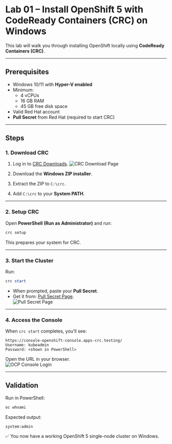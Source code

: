# Lab 01 – Install OpenShift 5 with CodeReady Containers (CRC) on Windows

This lab will walk you through installing OpenShift locally using **CodeReady Containers (CRC)**.

---

## Prerequisites

- Windows 10/11 with **Hyper-V enabled**
- Minimum:
  - 4 vCPUs
  - 16 GB RAM
  - 45 GB free disk space
- Valid Red Hat account
- **Pull Secret** from Red Hat (required to start CRC)

---

## Steps

### 1. Download CRC

1. Log in to [CRC Downloads](https://access.redhat.com/downloads/content/290/).
   ![CRC Download Page](/images/crc_download.png)

2. Download the **Windows ZIP installer**.

3. Extract the ZIP to `C:\crc`.

4. Add `C:\crc` to your **System PATH**.

---

### 2. Setup CRC

Open **PowerShell (Run as Administrator)** and run:

```powershell
crc setup
```

This prepares your system for CRC.

---

### 3. Start the Cluster

Run:

```powershell
crc start
```

- When prompted, paste your **Pull Secret**.  
- Get it from: [Pull Secret Page](https://cloud.redhat.com/openshift/install/crc/installer-provisioned).  
  ![Pull Secret Page](/images/pull_secret.png)

---

### 4. Access the Console

When `crc start` completes, you’ll see:

```plaintext
https://console-openshift-console.apps-crc.testing/
Username: kubeadmin
Password: <shown in PowerShell>
```

Open the URL in your browser.  
![OCP Console Login](/images/ocp_console_login.png)

---

## Validation

Run in PowerShell:

```powershell
oc whoami
```

Expected output:

```plaintext
system:admin
```

✅ You now have a working OpenShift 5 single-node cluster on Windows.
